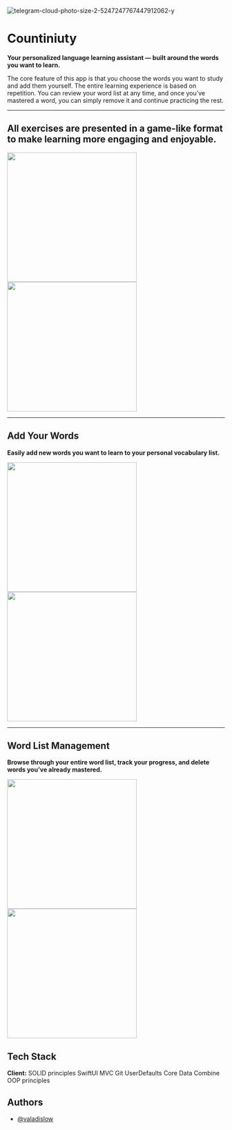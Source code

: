 
![telegram-cloud-photo-size-2-5247247767447912062-y](https://user-images.githubusercontent.com/102054137/171947960-e5d5a239-1462-465c-861d-c467c3bfff27.jpg)

# Countiniuty

**Your personalized language learning assistant — built around the words you want to learn.**

The core feature of this app is that you choose the words you want to study and add them yourself. The entire learning experience is based on repetition. You can review your word list at any time, and once you’ve mastered a word, you can simply remove it and continue practicing the rest.
___
## All exercises are presented in a game-like format to make learning more engaging and enjoyable.
<img src="https://github.com/user-attachments/assets/eaffa077-9fa0-41e0-ba87-ec18c50ddb88" width="300" />
<img src="https://github.com/user-attachments/assets/ecac8e56-38d6-40d4-b115-1b22dbafb4fa" width="300" />

___

## Add Your Words
**Easily add new words you want to learn to your personal vocabulary list.**

<img src="https://github.com/user-attachments/assets/2b348900-3bd6-4a88-a989-b2bc2b32008e" width="300" />
<img src="https://github.com/user-attachments/assets/0323db2c-28c5-4cd0-9775-e0725981d13b" width="300" />

___

## Word List Management
**Browse through your entire word list, track your progress, and delete words you’ve already mastered.**

<img src="https://github.com/user-attachments/assets/ff2894d2-7db6-4f98-99b3-91f4923ca57f" width="300" />
<img src="https://github.com/user-attachments/assets/613b6660-63d9-4441-a49b-2a5394f9007b" width="300" />

## Tech Stack

**Client:** 
SOLID principles
SwiftUI
MVC
Git
UserDefaults
Core Data
Combine
OOP principles


## Authors

- [@valadislow](https://www.github.com/valadislow)

